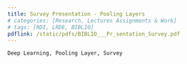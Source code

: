 ```yaml
---
title: Survey Presentation - Pooling Layers
# categories: [Research, Lectures Assignments & Work]
# tags: [RDI, LRDE, BIBLIO]
pdflink: /static/pdfs/BIBLIO___Pr_sentation_Survey.pdf
---
```


```
Deep Learning, Pooling Layer, Survey
```
